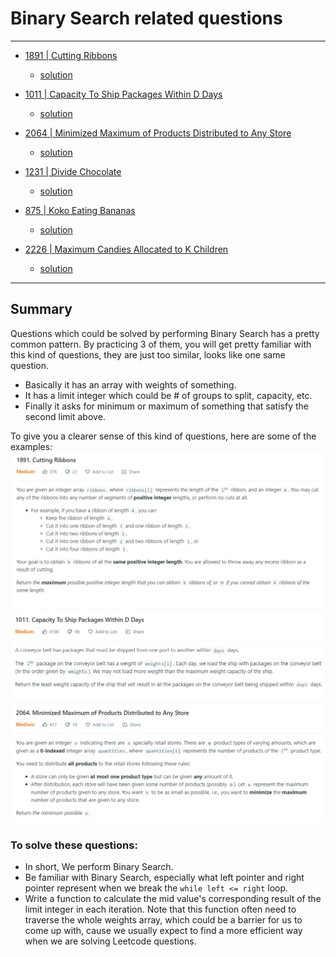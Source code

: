 # Binary Search related questions

---

- [1891 | Cutting Ribbons](https://leetcode.com/problems/cutting-ribbons/)

  - [solution](../../Solutions/1891_Cutting%20Ribbons.py)

- [1011 | Capacity To Ship Packages Within D Days](https://leetcode.com/problems/capacity-to-ship-packages-within-d-days/)

  - [solution](../../Solutions/1011_Capacity%20To%20Ship%20Packages%20Within%20D%20Days.py)

- [2064 | Minimized Maximum of Products Distributed to Any Store](https://leetcode.com/problems/minimized-maximum-of-products-distributed-to-any-store/)

  - [solution](../../Solutions/2064_Minimized%20Maximum%20of%20Products%20Distributed%20to%20Any%20Store.py)

- [1231 | Divide Chocolate](https://leetcode.com/problems/divide-chocolate/)

  - [solution](../../Solutions/1231_Divide%20Chocolate.py)

- [875 | Koko Eating Bananas](https://leetcode.com/problems/koko-eating-bananas/)

  - [solution](../../Solutions/875_Koko%20Eating%20Bananas.py)

- [2226 | Maximum Candies Allocated to K Children](https://leetcode.com/problems/maximum-candies-allocated-to-k-children/)

  - [solution](../../Solutions/2226_Maximum%20Candies%20Allocated%20to%20K%20Children.py)

---

## Summary

Questions which could be solved by performing Binary Search has a pretty common pattern. By practicing 3 of them, you will get
pretty familiar with this kind of questions, they are just too similar, looks like one same question.

- Basically it has an array with weights of something.
- It has a limit integer which could be # of groups to split, capacity, etc.
- Finally it asks for minimum or maximum of something that satisfy the second limit above.

To give you a clearer sense of this kind of questions, here are some of the examples:
<img src="./1891.png" width=800>
<img src="./1011.png" width=800>
<img src="./2064.png" width=800>

### To solve these questions:

- In short, We perform Binary Search.
- Be familiar with Binary Search, especially what left pointer and right pointer represent when we break the `while left <= right` loop.
- Write a function to calculate the mid value's corresponding result of the limit integer in each iteration. Note that this function often need to traverse the whole weights array, which could be a barrier for us to come up with, cause we usually expect to find a more efficient way when we are solving Leetcode questions.
